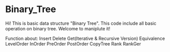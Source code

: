 # Binary_Tree
 Hi! This is basic data structure "Binary Tree". This code include all basic operation on binary tree. Welcome to maniplute it!
 
 
 
 Function about:
                Insert 
                Delete 
                Get(Iterative & Recursive Version) 
                Equivalence 
                LevelOrder 
                InOrder
                PreOrder
                PostOrder
                CopyTree
                Rank
                RankGer
 
 
